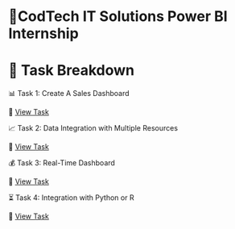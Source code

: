 # 🎯CodTech IT Solutions Power BI Internship


# 📌 Task Breakdown
📊 Task 1: Create A Sales Dashboard

🔗 [View Task](https://github.com/RNandini-11/CodTech-IT-Solutions/tree/main/Task%201%20-%20Create%20A%20Sales%20Dashboard)

📈 Task 2: Data Integration with Multiple Resources

🔗 [View Task](https://github.com/RNandini-11/CodTech-IT-Solutions/tree/main/Task%202%20-%20Data%20Integration%20from%20Multiple%20Sources)

💰 Task 3: Real-Time Dashboard

🔗 [View Task](https://github.com/RNandini-11/CodTech-IT-Solutions/tree/main/Task%203%20-%20Real-Time%20Dashboard)

⏳ Task 4: Integration with Python or R

🔗 [View Task]()


